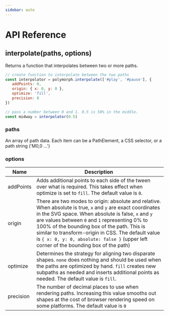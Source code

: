 ```yaml
---
sidebar: auto
---
```


# API Reference

## interpolate(paths, options)
Returns a function that interpolates between two or more paths.

```js
// create function to interpolate between the two paths
const interpolator = polymorph.interpolate(['#play', '#pause'], {
   addPoints: 0,
   origin: { x: 0, y: 0 },
   optimize: 'fill',
   precision: 0
})

// pass a number between 0 and 1. 0.5 is 50% in the middle.
const midway = interpolator(0.5)
```

### paths
An array of path data.  Each item can be a PathElement, a CSS selector, or a path string ('M0,0 ...')

### options
Name | Description |
--- | --- |
addPoints | Adds additional points to each side of the tween over what is required.  This takes effect when optimize is set to ```fill```.  The default value is ```0```. |
origin | There are two modes to origin: absolute and relative. When absolute is true, ```x``` and ```y``` are exact coordinates in the SVG space.  When absolute is false, ```x``` and ```y``` are values between ```0``` and ```1``` representing 0% to 100% of the bounding box of the path. This is similar to transform-origin in CSS.  The default value is ```{ x: 0, y: 0, absolute: false }``` (upper left corner of the bounding box of the path) |
optimize | Determines the strategy for aligning two disparate shapes. ```none``` does nothing and should be used when the paths are optimized by hand.  ```fill``` creates new subpaths as needed and inserts additional points as needed.  The default value is ```fill```. |
precision | The number of decimal places to use when rendering paths.  Increasing this value smooths out shapes at the cost of browser rendering speed on some platforms.  The default value is ```0``` |


